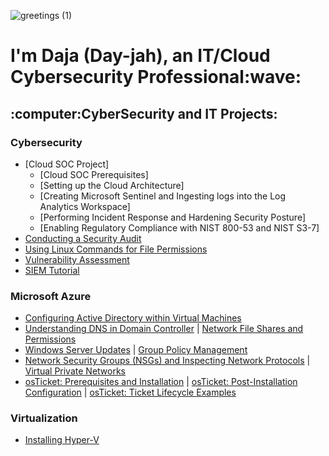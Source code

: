 ![greetings (1)](https://user-images.githubusercontent.com/109401839/212478916-224c7588-ae9d-41bf-ad0f-228ab2e0d110.gif)

<h1>I'm Daja (Day-jah), an IT/Cloud Cybersecurity Professional:wave:</h1>

<h2>:computer:CyberSecurity and IT Projects:</h2>
  
<h3>Cybersecurity</h3>

- [Cloud SOC Project]
   - [Cloud SOC Prerequisites]
   - [Setting up the Cloud Architecture]
   - [Creating Microsoft Sentinel and Ingesting logs into the Log Analytics Workspace]
   - [Performing Incident Response and Hardening Security Posture]
   - [Enabling Regulatory Compliance with NIST 800-53 and NIST S3-7]
- [Conducting a Security Audit](https://github.com/dajat/audit)
- [Using Linux Commands for File Permissions](https://github.com/dajat/linux)
- [Vulnerability Assessment](https://github.com/dajat/vulnerability-assessment)
- [SIEM Tutorial](https://github.com/dajat/SIEM_tutorial)

<h3>Microsoft Azure</h3>
  
- [Configuring Active Directory within Virtual Machines](https://github.com/dajat/configure-ad)
- [Understanding DNS in Domain Controller](https://github.com/dajat/DNS-Azure) | [Network File Shares and Permissions](https://github.com/dajat/network-file-share)
- [Windows Server Updates](https://github.com/dajat/ws-updates) | [Group Policy Management](https://github.com/dajat/gp-policy)
- [Network Security Groups (NSGs) and Inspecting Network Protocols](https://github.com/dajat/nsg-protocols) | [Virtual Private Networks](https://github.com/dajat/vpn-discover)
- [osTicket: Prerequisites and Installation](https://github.com/dajat/osticket-prereqs) | [osTicket: Post-Installation Configuration](https://github.com/dajat/post-install-config) | [osTicket: Ticket Lifecycle Examples](https://github.com/dajat/ticket-lifecycle)

<h3>Virtualization</h3>
  
- [Installing Hyper-V](https://github.com/dajat/hyper-v-demo)
